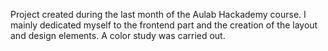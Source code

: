 Project created during the last month of the Aulab Hackademy course. I mainly dedicated myself to the frontend part and the creation of the layout and design elements. A color study was carried out.
